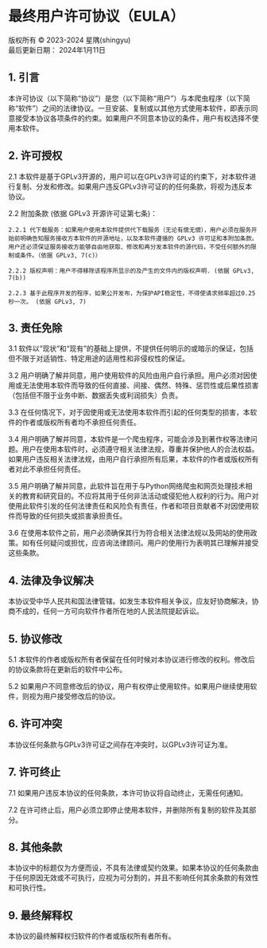 # 最终用户许可协议（EULA）
版权所有 © 2023-2024 星隅(shingyu)  
最后更新日期：
2024年1月11日

## 1. 引言

本许可协议（以下简称“协议”）是您（以下简称“用户”）与本爬虫程序（以下简称“软件”）之间的法律协议。一旦安装、复制或以其他方式使用本软件，即表示同意接受本协议各项条件的约束。如果用户不同意本协议的条件，用户有权选择不使用本软件。

## 2. 许可授权

2.1 本软件是基于GPLv3开源的，用户可以在GPLv3许可证的约束下，对本软件进行复制、分发和修改。如果用户违反GPLv3许可证的的任何条款，将视为违反本协议。

2.2 附加条款 (依据 GPLv3 开源许可证第七条)：

    2.2.1 代下载服务：如果用户使用本软件提供代下载服务（无论有偿无偿），用户必须在服务开始前明确告知服务接收方本软件的开源地址，以及本软件遵循的 GPLv3 许可证和本附加条款。用户还必须保证服务接收方能够自由地获取、修改和再分发本软件的源代码，不受任何额外的限制或条件。（依据 GPLv3, 7(c)）
    
    2.2.2 版权声明：用户不得移除该程序所显示的及产生的文件内的版权声明. (依据 GPLv3, 7(b))

    2.2.3 基于此程序开发的程序，如果公开发布，为保护API稳定性，不得使请求频率超过0.25秒一次。 (依据 GPLv3, 7)

## 3. 责任免除

3.1 软件以“现状”和“现有”的基础上提供，不提供任何明示的或暗示的保证，包括但不限于对适销性、特定用途的适用性和非侵权性的保证。

3.2 用户明确了解并同意，用户使用软件的风险由用户自行承担。用户必须对因使用或无法使用本软件而导致的任何直接、间接、偶然、特殊、惩罚性或后果性损害（包括但不限于业务中断、数据丢失或利润损失）负责。

3.3 在任何情况下，对于因使用或无法使用本软件而引起的任何类型的损害，本软件的作者或版权所有者均不承担任何责任。

3.4 用户明确了解并同意，本软件是一个爬虫程序，可能会涉及到著作权等法律问题。用户在使用本软件时，必须遵守相关法律法规，尊重并保护他人的合法权益。如果用户违反相关法律法规，由用户自行承担所有后果，本软件的作者或版权所有者对此不承担任何责任。

3.5 用户明确了解并同意，此软件旨在用于与Python网络爬虫和网页处理技术相关的教育和研究目的。不应将其用于任何非法活动或侵犯他人权利的行为。用户对使用此软件引发的任何法律责任和风险负有责任，作者和项目贡献者不对因使用软件而导致的任何损失或损害承担责任。

3.6 在使用本软件之前，用户必须确保其行为符合相关法律法规以及网站的使用政策。如有任何疑问或担忧，应咨询法律顾问。用户的使用行为表明其已理解并接受这些条款。

## 4. 法律及争议解决

本协议受中华人民共和国法律管辖。如发生本软件相关争议，应友好协商解决，协商不成的，任何一方可向软件作者所在地的人民法院提起诉讼。

## 5. 协议修改

5.1 本软件的作者或版权所有者保留在任何时候对本协议进行修改的权利。修改后的协议条款将在更新后的软件中公布。

5.2 如果用户不同意修改后的协议，用户有权停止使用软件。如果用户继续使用软件，则视为用户接受修改后的协议。

## 6. 许可冲突

本协议任何条款与GPLv3许可证之间存在冲突时，以GPLv3许可证为准。

## 7. 许可终止

7.1 如果用户违反本协议的任何条款，本许可协议将自动终止，无需任何通知。

7.2 在许可终止后，用户必须立即停止使用本软件，并删除所有复制的软件及其部分。

## 8. 其他条款

本协议中的标题仅为方便而设，不具有法律或契约效果。如果本协议的任何条款由于任何原因无效或不可执行，应视为可分割的，并且不影响任何其余条款的有效性和可执行性。

## 9. 最终解释权

本协议的最终解释权归软件的作者或版权所有者所有。
